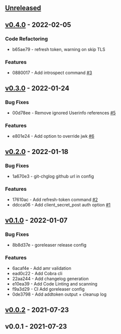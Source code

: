 <a name="unreleased"></a>
## [Unreleased]


<a name="v0.4.0"></a>
## [v0.4.0] - 2022-02-05
### Code Refactoring
- b65ae79 - refresh token, warning on skip TLS

### Features
- 0880017 - Add introspect command [#3](https://github.com/vdbulcke/oidc-client-demo/issues/3)


<a name="v0.3.0"></a>
## [v0.3.0] - 2022-01-24
### Bug Fixes
- 00d78ee - Remove ignored Userinfo  references [#5](https://github.com/vdbulcke/oidc-client-demo/issues/5)

### Features
- e801e24 - Add option to override jwk [#6](https://github.com/vdbulcke/oidc-client-demo/issues/6)


<a name="v0.2.0"></a>
## [v0.2.0] - 2022-01-18
### Bug Fixes
- 1a670e3 - git-chglog github url in config

### Features
- 17610ac - Add refresh-token command [#2](https://github.com/vdbulcke/oidc-client-demo/issues/2)
- ddcca06 - Add client_secret_post auth option [#1](https://github.com/vdbulcke/oidc-client-demo/issues/1)


<a name="v0.1.0"></a>
## [v0.1.0] - 2022-01-07
### Bug Fixes
- 8b8d37e - goreleaser release config

### Features
- 6acaf4e - Add amr validation
- ead0c22 - Add Cobra  cli
- 22aa244 - Add changelog generation
- e10ea39 - Add Code Linting and scanning
- f9a3d29 - CI Add goreleaser config
- 0de3798 - Add addtoken output + cleanup log


<a name="v0.0.2"></a>
## [v0.0.2] - 2021-07-23

<a name="v0.0.1"></a>
## v0.0.1 - 2021-07-23

[Unreleased]: https://github.com/vdbulcke/oidc-client-demo/compare/v0.4.0...HEAD
[v0.4.0]: https://github.com/vdbulcke/oidc-client-demo/compare/v0.3.0...v0.4.0
[v0.3.0]: https://github.com/vdbulcke/oidc-client-demo/compare/v0.2.0...v0.3.0
[v0.2.0]: https://github.com/vdbulcke/oidc-client-demo/compare/v0.1.0...v0.2.0
[v0.1.0]: https://github.com/vdbulcke/oidc-client-demo/compare/v0.0.2...v0.1.0
[v0.0.2]: https://github.com/vdbulcke/oidc-client-demo/compare/v0.0.1...v0.0.2
